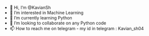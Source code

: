 - 👋 Hi, I’m @KavianSh
- 👀 I’m interested in Machine Learning
- 🌱 I’m currently learning Python 
- 💞️ I’m looking to collaborate on any Python code
- 📫 How to reach me on telegram - my id in telegram : Kavian_sh04

<!---
KavianSh/KavianSh is a ✨ special ✨ repository because its `README.md` (this file) appears on your GitHub profile.
You can click the Preview link to take a look at your changes.
--->
